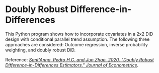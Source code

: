# Doubly Robust Difference-in-Differences
This Python program shows how to incorporate covariates in a 2x2 DiD design with conditional parallel trend assumption. The following three approaches are considered: Outcome regression,  inverse probability weighting, and doubly robust DiD.

Reference:
[*Sant'Anna, Pedro H.C. and Jun Zhao. 2020. "Doubly Robust Difference-in-Differences Estimators." Journal of Econometrics*](https://arxiv.org/pdf/1812.01723.pdf).
